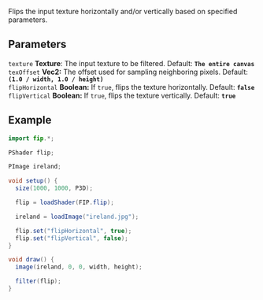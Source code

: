 Flips the input texture horizontally and/or vertically based on specified parameters.

## Parameters
`texture` **Texture**: The input texture to be filtered. Default: **`The entire canvas`**
<br>
`texOffset` **Vec2:** The offset used for sampling neighboring pixels. Default: **`(1.0 / width, 1.0 / height)`**
<br>
`flipHorizontal` **Boolean:**  If `true`, flips the texture horizontally. Default: **`false`**
<br>
`flipVertical` **Boolean:**  If `true`, flips the texture vertically. Default: **`true`**

## Example
```java
import fip.*;

PShader flip;

PImage ireland;

void setup() {
  size(1000, 1000, P3D);

  flip = loadShader(FIP.flip);

  ireland = loadImage("ireland.jpg");

  flip.set("flipHorizontal", true);
  flip.set("flipVertical", false);
}

void draw() {
  image(ireland, 0, 0, width, height);

  filter(flip);
}

```